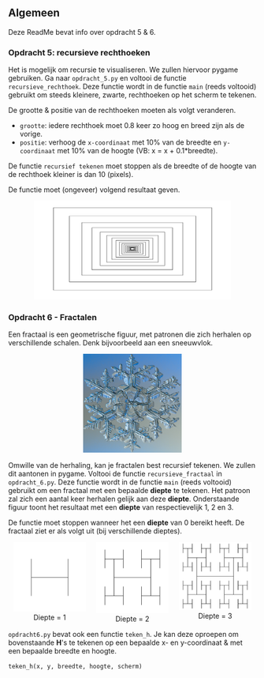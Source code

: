 ## Algemeen
Deze ReadMe bevat info over opdracht 5 & 6.

### Opdracht 5: recursieve rechthoeken
Het is mogelijk om recursie te visualiseren. We zullen hiervoor pygame gebruiken. Ga naar `opdracht_5.py` en voltooi de functie `recursieve_rechthoek`. Deze functie wordt in de functie `main` (reeds voltooid) gebruikt om steeds kleinere, zwarte, rechthoeken op het scherm te tekenen.

De grootte & positie van de rechthoeken moeten als volgt veranderen.
* `grootte`: iedere rechthoek moet 0.8 keer zo hoog en breed zijn als de vorige.
* `positie`: verhoog de `x-coordinaat` met 10% van de breedte en `y-coordinaat` met 10% van de hoogte (VB: x = x + 0.1*breedte). 

De functie `recursief tekenen` moet stoppen als de breedte of de hoogte van de rechthoek kleiner is dan 10 (pixels).

De functie moet (ongeveer) volgend resultaat geven.
<p align="center">
  <img src="afbeeldingen/recursieve_rechthoeken.png" width="400" height="200"/>
</p>

### Opdracht 6 - Fractalen
Een fractaal is een geometrische figuur, met patronen die zich herhalen op verschillende schalen. Denk bijvoorbeeld aan een sneeuwvlok.

<p align="center">
  <img src="afbeeldingen/sneeuwvlok.png" width="200" height="200"/>
</p>

Omwille van de herhaling, kan je fractalen best recursief tekenen. We zullen dit aantonen in pygame. Voltooi de functie `recursieve_fractaal` in `opdracht_6.py`. Deze functie wordt in de functie `main` (reeds voltooid) gebruikt om een fractaal met een bepaalde **diepte** te tekenen. Het patroon zal zich een aantal keer herhalen gelijk aan deze **diepte**. Onderstaande figuur toont het resultaat met een **diepte** van respectievelijk 1, 2 en 3.

De functie moet stoppen wanneer het een **diepte** van 0 bereikt heeft. De fractaal ziet er als volgt uit (bij verschillende dieptes).

<style>
  .figure-container {
    display: flex;
    justify-content: center;
  }

  .figure {
    margin: 0 10px;
    text-align: center;
  }
</style>

<div class="figure-container">
  <figure class="figure">
    <img src="afbeeldingen/fractaal_1.png">
    <figcaption>Diepte = 1</figcaption>
  </figure>
  <figure class="figure">
    <img src="afbeeldingen/fractaal_2.png">
    <figcaption>Diepte = 2</figcaption>
  </figure>
  <figure class="figure">
    <img src="afbeeldingen/fractaal_3.png">
    <figcaption>Diepte = 3</figcaption>
  </figure>
</div>

`opdracht6.py` bevat ook een functie `teken_h`. Je kan deze oproepen om bovenstaande **H**'s te tekenen op een bepaalde x- en y-coordinaat & met een bepaalde breedte en hoogte.

```
teken_h(x, y, breedte, hoogte, scherm)
```